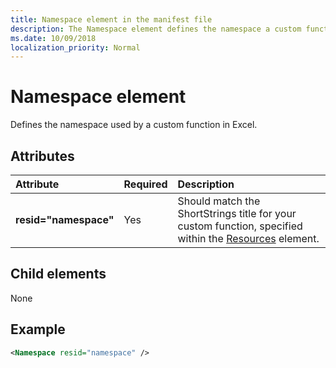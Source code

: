 ```yaml
---
title: Namespace element in the manifest file
description: The Namespace element defines the namespace a custom function uses in Excel.
ms.date: 10/09/2018
localization_priority: Normal
---
```


# Namespace element

Defines the namespace used by a custom function in Excel.

## Attributes

|  Attribute  |  Required  |  Description  |
|:-----|:-----|:-----|
|  **resid="namespace"**  |  Yes  | Should match the ShortStrings title for your custom function, specified within the [Resources](resources.md) element. |

## Child elements

None

## Example

```xml
<Namespace resid="namespace" />
```
